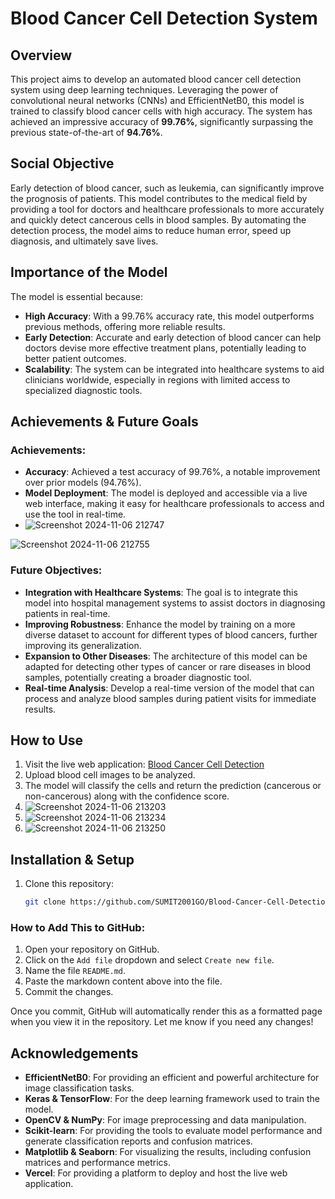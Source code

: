 # Blood Cancer Cell Detection System

## Overview
This project aims to develop an automated blood cancer cell detection system using deep learning techniques. Leveraging the power of convolutional neural networks (CNNs) and EfficientNetB0, this model is trained to classify blood cancer cells with high accuracy. The system has achieved an impressive accuracy of **99.76%**, significantly surpassing the previous state-of-the-art of **94.76%**.

## Social Objective
Early detection of blood cancer, such as leukemia, can significantly improve the prognosis of patients. This model contributes to the medical field by providing a tool for doctors and healthcare professionals to more accurately and quickly detect cancerous cells in blood samples. By automating the detection process, the model aims to reduce human error, speed up diagnosis, and ultimately save lives.

## Importance of the Model
The model is essential because:
- **High Accuracy**: With a 99.76% accuracy rate, this model outperforms previous methods, offering more reliable results.
- **Early Detection**: Accurate and early detection of blood cancer can help doctors devise more effective treatment plans, potentially leading to better patient outcomes.
- **Scalability**: The system can be integrated into healthcare systems to aid clinicians worldwide, especially in regions with limited access to specialized diagnostic tools.

## Achievements & Future Goals
### Achievements:
- **Accuracy**: Achieved a test accuracy of 99.76%, a notable improvement over prior models (94.76%).
- **Model Deployment**: The model is deployed and accessible via a live web interface, making it easy for healthcare professionals to access and use the tool in real-time.
- ![Screenshot 2024-11-06 212747](https://github.com/user-attachments/assets/102d5526-2472-45b9-a81a-217c7b611961)

![Screenshot 2024-11-06 212755](https://github.com/user-attachments/assets/d7c262dc-2326-4f59-bd28-1e3dc35b575b)

### Future Objectives:
- **Integration with Healthcare Systems**: The goal is to integrate this model into hospital management systems to assist doctors in diagnosing patients in real-time.
- **Improving Robustness**: Enhance the model by training on a more diverse dataset to account for different types of blood cancers, further improving its generalization.
- **Expansion to Other Diseases**: The architecture of this model can be adapted for detecting other types of cancer or rare diseases in blood samples, potentially creating a broader diagnostic tool.
- **Real-time Analysis**: Develop a real-time version of the model that can process and analyze blood samples during patient visits for immediate results.

## How to Use
1. Visit the live web application: [Blood Cancer Cell Detection](https://hema-detect-website.vercel.app/)
2. Upload blood cell images to be analyzed.
3. The model will classify the cells and return the prediction (cancerous or non-cancerous) along with the confidence score.
4. ![Screenshot 2024-11-06 213203](https://github.com/user-attachments/assets/f414c3c7-4223-40ef-aa43-b34279595998)
5. ![Screenshot 2024-11-06 213234](https://github.com/user-attachments/assets/c4c11010-0c7e-4e22-b1a9-6a289814f2c0)
6. ![Screenshot 2024-11-06 213250](https://github.com/user-attachments/assets/0bc17330-9397-4065-8a94-a82d335cc255)



## Installation & Setup
1. Clone this repository:
   ```bash
   git clone https://github.com/SUMIT2001GO/Blood-Cancer-Cell-Detection-System-Using-CNN-VGG16.git

### How to Add This to GitHub:
1. Open your repository on GitHub.
2. Click on the `Add file` dropdown and select `Create new file`.
3. Name the file `README.md`.
4. Paste the markdown content above into the file.
5. Commit the changes.

Once you commit, GitHub will automatically render this as a formatted page when you view it in the repository. Let me know if you need any changes!

## Acknowledgements

- **EfficientNetB0**: For providing an efficient and powerful architecture for image classification tasks.
- **Keras & TensorFlow**: For the deep learning framework used to train the model.
- **OpenCV & NumPy**: For image preprocessing and data manipulation.
- **Scikit-learn**: For providing the tools to evaluate model performance and generate classification reports and confusion matrices.
- **Matplotlib & Seaborn**: For visualizing the results, including confusion matrices and performance metrics.
- **Vercel**: For providing a platform to deploy and host the live web application.



